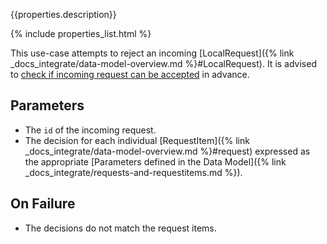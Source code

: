 {{properties.description}}

{% include properties_list.html %}

This use-case attempts to reject an incoming [LocalRequest]({% link _docs_integrate/data-model-overview.md %}#LocalRequest).
It is advised to [check if incoming request can be accepted](/use-case-consumption-check-if-incoming-request-can-be-rejected)
in advance.

## Parameters

- The `id` of the incoming request.
- The decision for each individual [RequestItem]({% link _docs_integrate/data-model-overview.md %}#request)
  expressed as the appropriate [Parameters defined in the Data Model]({% link _docs_integrate/requests-and-requestitems.md %}).

## On Failure

- The decisions do not match the request items.

